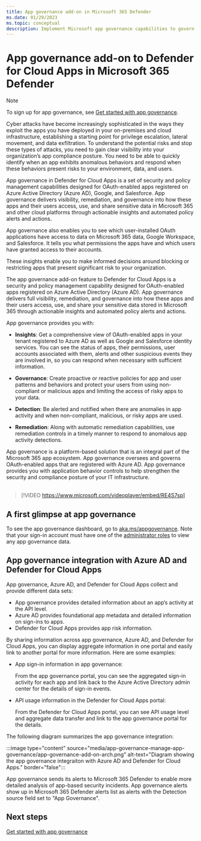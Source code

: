 ```yaml
---
title: App governance add-on in Microsoft 365 Defender
ms.date: 01/29/2023
ms.topic: conceptual
description: Implement Microsoft app governance capabilities to govern your apps.
---
```


# App governance add-on to Defender for Cloud Apps in Microsoft 365 Defender

> [!NOTE]
> To sign up for app governance, see [Get started with app governance](app-governance-get-started.md).

Cyber attacks have become increasingly sophisticated in the ways they exploit the apps you have deployed in your on-premises and cloud infrastructure, establishing a starting point for privilege escalation, lateral movement, and data exfiltration. To understand the potential risks and stop these types of attacks, you need to gain clear visibility into your organization’s app compliance posture. You need to be able to quickly identify when an app exhibits anomalous behaviors and respond when these behaviors present risks to your environment, data, and users.

App governance in Defender for Cloud Apps is a set of security and policy management capabilities designed for OAuth-enabled apps registered on Azure Active Directory (Azure AD), Google, and Salesforce. App governance delivers visibility, remediation, and governance into how these apps and their users access, use, and share sensitive data in Microsoft 365 and other cloud platforms through actionable insights and automated policy alerts and actions.

App governance also enables you to see which user-installed OAuth applications have access to data on Microsoft 365 data, Google Workspace, and Salesforce. It tells you what permissions the apps have and which users have granted access to their accounts.

These insights enable you to make informed decisions around blocking or restricting apps that present significant risk to your organization.

The app governance add-on feature to Defender for Cloud Apps is a security and policy management capability designed for OAuth-enabled apps registered on Azure Active Directory (Azure AD). App governance delivers full visibility, remediation, and governance into how these apps and their users access, use, and share your sensitive data stored in Microsoft 365 through actionable insights and automated policy alerts and actions.

App governance provides you with:

- **Insights**: Get a comprehensive view of OAuth-enabled apps in your tenant registered to Azure AD as well as Google and Salesforce identity services. You can see the status of apps, their permissions, user accounts associated with them, alerts and other suspicious events they are involved in, so you can respond when necessary with sufficient information.

- **Governance**: Create proactive or reactive policies for app and user patterns and behaviors and protect your users from using non-compliant or malicious apps and limiting the access of risky apps to your data.

- **Detection**: Be alerted and notified when there are anomalies in app activity and when non-compliant, malicious, or risky apps are used.

- **Remediation**: Along with automatic remediation capabilities, use remediation controls in a timely manner to respond to anomalous app activity detections.

App governance is a platform-based solution that is an integral part of the Microsoft 365 app ecosystem. App governance oversees and governs OAuth-enabled apps that are registered with Azure AD. App governance provides you with application behavior controls to help strengthen the security and compliance posture of your IT infrastructure.<br><br>

> [!VIDEO https://www.microsoft.com/videoplayer/embed/RE4S7sp]

## A first glimpse at app governance

To see the app governance dashboard, go to [aka.ms/appgovernance](https://aka.ms/appgovernance). Note that your sign-in account must have one of the [administrator roles](app-governance-get-started.md#roles) to view any app governance data.

## App governance integration with Azure AD and Defender for Cloud Apps

App governance, Azure AD, and Defender for Cloud Apps collect and provide different data sets:

- App governance provides detailed information about an app’s activity at the API level.
- Azure AD provides foundational app metadata and detailed information on sign-ins to apps.
- Defender for Cloud Apps provides app risk information.

By sharing information across app governance, Azure AD, and Defender for Cloud Apps, you can display aggregate information in one portal and easily link to another portal for more information. Here are some examples:

- App sign-in information in app governance:

  From the app governance portal, you can see the aggregated sign-in activity for each app and link back to the Azure Active Directory admin center for the details of sign-in events.

- API usage information in the Defender for Cloud Apps portal:

  From the Defender for Cloud Apps portal, you can see API usage level and aggregate data transfer and link to the app governance portal for the details.

The following diagram summarizes the app governance integration:

:::image type="content" source="media/app-governance-manage-app-governance/app-governance-add-on-arch.png" alt-text="Diagram showing the app governance integraiton with Azure AD and Defender for Cloud Apps." border="false":::

App governance sends its alerts to Microsoft 365 Defender to enable more detailed analysis of app-based security incidents. App governance alerts show up in Microsoft 365 Defender alerts list as alerts with the Detection source field set to "App Governance".

## Next steps

[Get started with app governance](app-governance-get-started.md)
